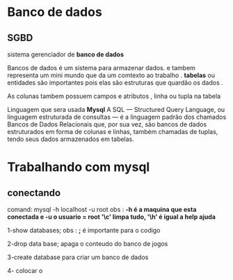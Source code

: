 # Banco de dados 

## SGBD 
sistema gerenciador de **banco de dados** 

 
Bancos de dados é um sistema para armazenar dados. e tambem representa um mini mundo que da um comtexto ao trabalho .
**tabelas**  ou entidades são importantes pois elas são estruturas que quardão os dados . 

As colunas tambem possuem campos e atributos , linha ou tupla na tabela  

Linguagem que sera usada **Mysql** A SQL — Structured Query Language, ou linguagem estruturada de consultas — é a linguagem padrão dos chamados Bancos de Dados Relacionais que, por sua vez, são bancos de dados estruturados em forma de colunas e linhas, também chamadas de tuplas, tendo seus dados armazenados em tabelas. 

# Trabalhando com mysql 

## conectando 


comand: mysql -h localhost -u root obs : **-h é a maquina que esta conectada e -u o usuario = root '\c' limpa tudo, '\h' é igual a help ajuda** 

 1-show databases; obs : **;** é importante para o codigo 

 2-drop data base; apaga o conteudo do banco de jogos 

 3-create database para criar um banco de dados  

4- colocar o 